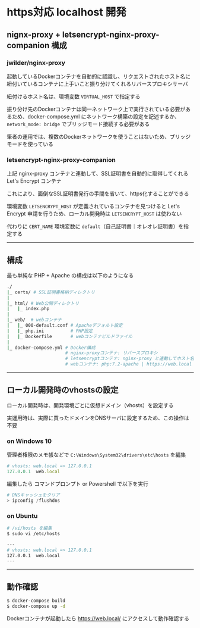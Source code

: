 # https対応 localhost 開発

## nignx-proxy + letsencrypt-nginx-proxy-companion 構成

### jwilder/nginx-proxy
起動しているDockerコンテナを自動的に認識し、リクエストされたホスト名に紐付いているコンテナに上手いこと振り分けてくれるリバースプロキシサーバ

紐付けるホスト名は、環境変数 `VIRTUAL_HOST` で指定する

振り分け先のDockerコンテナは同一ネットワーク上で実行されている必要があるため、docker-compose.yml にネットワーク構築の設定を記述するか、`network_mode: bridge` でブリッジモード接続する必要がある

筆者の運用では、複数のDockerネットワークを使うことはないため、ブリッジモードを使っている

### letsencrypt-nginx-proxy-companion
上記 nginx-proxy コンテナと連動して、SSL証明書を自動的に取得してくれる Let's Encrypt コンテナ

これにより、面倒なSSL証明書発行の手間を省いて、https化することができる

環境変数 `LETSENCRYPT_HOST` が定義されているコンテナを見つけると Let's Encrypt 申請を行うため、ローカル開発時は `LETSENCRYPT_HOST` は使わない

代わりに `CERT_NAME` 環境変数に `default`（自己証明書｜オレオレ証明書）を指定する

***

## 構成

最も単純な PHP + Apache の構成は以下のようになる

```bash
./
|_ certs/ # SSL証明書格納ディレクトリ
|
|_ html/ # Web公開ディレクトリ
|   |_ index.php
|
|_ web/  # webコンテナ
|   |_ 000-default.conf # Apacheデフォルト設定
|   |_ php.ini          # PHP設定
|   |_ Dockerfile       # webコンテナビルドファイル
|
|_ docker-compose.yml # Docker構成
                      # nginx-proxyコンテナ: リバースプロキシ
                      # letsencryptコンテナ: nginx-proxy と連動してホスト名をhttps化
                      # webコンテナ: php:7.2-apache | https://web.local
```

***

## ローカル開発時のvhostsの設定

ローカル開発時は、開発環境ごとに仮想ドメイン（vhosts）を設定する

実運用時は、実際に買ったドメインをDNSサーバに設定するため、この操作は不要

### on Windows 10
管理者権限のメモ帳などで `C:\Windows\System32\drivers\etc\hosts` を編集

```ruby
# vhosts: web.local => 127.0.0.1
127.0.0.1  web.local
```

編集したら コマンドプロンプト or Powershell で以下を実行

```powershell
# DNSキャッシュをクリア
> ipconfig /flushdns
```

### on Ubuntu
```bash
# /vi/hosts を編集
$ sudo vi /etc/hosts

---
# vhosts: web.local => 127.0.0.1
127.0.0.1  web.local
---
```

***

## 動作確認

```bash
$ docker-compose build
$ docker-compose up -d
```

Dockerコンテナが起動したら https://web.local/ にアクセスして動作確認する
